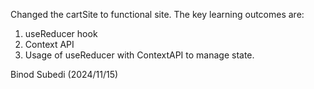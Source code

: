 Changed the cartSite to functional site. The key learning outcomes are:

1. useReducer hook
2. Context API
3. Usage of useReducer with ContextAPI to manage state.

Binod Subedi (2024/11/15)
